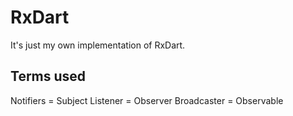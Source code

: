 # RxDart
It's just my own implementation of RxDart.

## Terms used

Notifiers = Subject
Listener = Observer
Broadcaster = Observable
